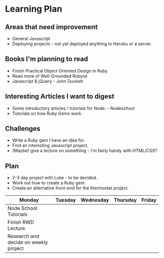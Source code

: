 Learning Plan
=============

Areas that need improvement
----------

* General Javascript
* Deploying projects - not yet deployed anything to Heroku or a server.

Books I'm planning to read
----------

* Finish Practical Object Oriented Design in Ruby
* Read more of Well-Grounded Rubyist
* Javascript & jQuery - John Duckett

Interesting Articles I want to digest
----------

* Some introductory articles / tutorials for Node. - Nodeschool
* Tutorials on how Ruby Gems work.

Challenges
----------

* Write a Ruby gem I have an idea for.
* Find an interesting Javascript project.
* (Maybe) give a lecture on something - I'm fairly handy with HTML/CSS?

Plan
-------

* 2-3 day project with Luke - to be decided.
* Work out how to create a Ruby gem.
* Create an alternative front-end for the thermostat project.

| Monday  | Tuesday | Wednesday | Thursday | Friday
| ------------- | ------------- | ------------- | ------------- | ------------- |
| Node School Tutorials |          |           |               |              |
| Finish RWD Lecture |          |                 |                |                |
| Research and decide on weekly project |          |                 |                |                |
